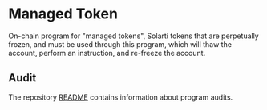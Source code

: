 # Managed Token

On-chain program for "managed tokens", Solarti tokens that are perpetually frozen,
and must be used through this program, which will thaw the account, perform an
instruction, and re-freeze the account.

## Audit

The repository [README](https://github.com/miraland-labs/solarti-program-library#audits)
contains information about program audits.
